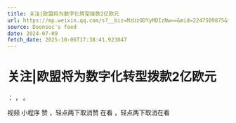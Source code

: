 ```yaml
---
title: 关注|欧盟将为数字化转型拨款2亿欧元
url: https://mp.weixin.qq.com/s?__biz=MzUzODYyMDIzNw==&mid=2247509875&idx=1&sn=2aded422e50e00c41c270cbb35cf7bab
source: Doonsec's feed
date: 2024-07-09
fetch_date: 2025-10-06T17:38:41.923047
---
```


# 关注|欧盟将为数字化转型拨款2亿欧元

：
，
。

视频
小程序
赞
，轻点两下取消赞
在看
，轻点两下取消在看